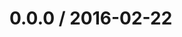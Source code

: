 <!--remark setext-->

<!--lint disable no-multiple-toplevel-headings-->

0.0.0 / 2016-02-22
==================
